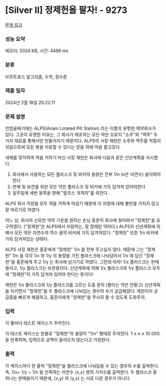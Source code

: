 # [Silver II] 정제헌을 팔자! - 9273 

[문제 링크](https://www.acmicpc.net/problem/9273) 

### 성능 요약

메모리: 2024 KB, 시간: 4496 ms

### 분류

브루트포스 알고리즘, 수학, 정수론

### 제출 일자

2024년 2월 18일 20:22:11

### 문제 설명

<p>안암골짜기에는 ALPS(Anam Lotated Pill Station) 라는 이름의 유명한 제약회사가 있다. 그곳이 유명한 이유는, 그 회사가 제조하는 모든 약은 오로지 "소주"와 "맥주" 두 가지 재료를 통해서만 만들어지기 때문이다. ALPS의 사장 재헌은 소주와 맥주를 적절히 섞음으로써 모든 병을 치료할 수 있다는 믿음 하에 약을 팔고있다.</p>

<p>새해를 맞이하여 약을 거하기 마신 사장 재헌은 회사에 다음과 같은 신년계획을 지시했다.</p>

<ol>
	<li>회사에서 사용하는 모든 플라스크 및 비커의 용량은 전부 1/n (n은 자연수) 꼴이여야 한다</li>
	<li>판매 및 보관를 위한 모든 약은 플라스크 및 비커에 가득 담겨져 있어야한다</li>
	<li>일주일에 세번 동쪽을 향해 "알프스 개객끼"를 외친다.</li>
</ol>

<p>ALPS 회사 직원들 모두 약을 거하게 마셨기 때문에 이 지령에 대해 불만을 가지지 않고 잘 따르기로 하였다.</p>

<p>어느 날, 회사의 신묘한 약의 기운을 원하는 손님 홍준이 회사에 찾아와서 "정제헌"을 요구하였다. ("정제헌"은 ALPS에서 자랑하는, 잘 정제된 약이다.) ALPS의 신년계획에 의해서 모든 약은 자연수의 역수 꼴의 비커에 가득 담겨져있다. "정제헌" 또한 1/n 비커에 가득 담겨져있는 상태다. </p>

<p>ALPS 사장 재헌은 홍준에게 "정제헌" 1/n 을 전부 주고싶지 않다. 때문에 그는 "정제헌" 1/n 을 각각 1/x 와 1/y 의 용량을 가진 플라스크에 나눠담아서 1/x 에 담긴 "정제헌"을 홍준에게 주고 1/y 는 회사에 남기기로 하였다. 그런데 아차! 1/x 플라스크는 판매용이고, 1/y 플라스크는 보관용이다. 신년계획에 의해 1/x 플라스크와 1/y 플라스크 모두에 "정제헌"이 가득 담겨져 있어야 한다는 뜻이다!</p>

<p>재헌은 1/x 플라스크와 1/y 플라스크를 고르는 도중 문득 (팔라는 약은 안팔고) 신년계획을 지키면서 "정제헌"을 두 플라스크에 나눠담는 경우의 수가 궁금해졌다. 재헌이의 궁금증을 빠르게 해결하고, 홍준이에게 "정제헌"을 무사히 팔 수 있도록 도와주자.</p>

### 입력 

 <p>각 줄마다 테스트 케이스가 주어진다. </p>

<p>각 테스트 케이스는 한줄로 "정제헌"의 용량이 "1/n" 형태로 주어진다. 1 ≤ n ≤ 10 000. 을 만족하며, 입력으로 공백이 들어오지 않는다고 가정한다.</p>

### 출력 

 <p>각 케이스마다 한 줄씩 "정제헌"을 플라스크에 나눠담을 수 있는 경우의 수를 출력한다. 즉, 1/x+ 1/y = 1/n 을 만족하는 자연수 {x,y} 쌍의 가지수를 출력한다. 두 플라스크 중 하나는 판매용이기 때문에, {x,y} 와 {y,x} 는 서로 다른 경우가 아니다.</p>

